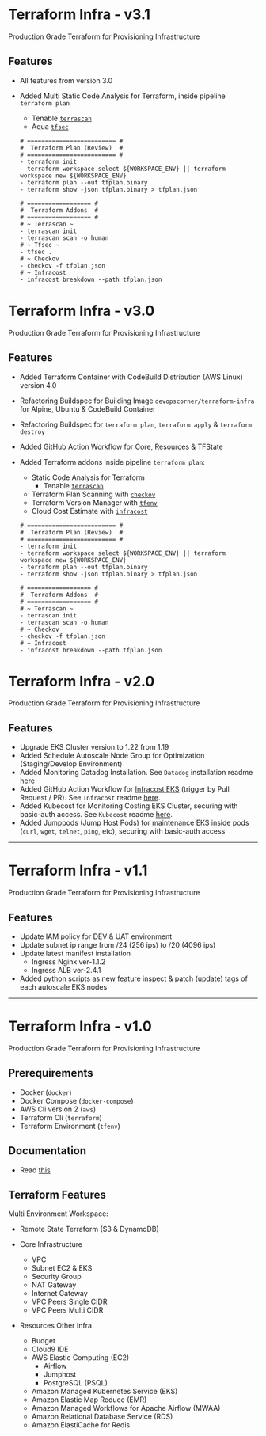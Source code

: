# Terraform Infra - v3.1

Production Grade Terraform for Provisioning Infrastructure

## Features

- All features from version 3.0
- Added Multi Static Code Analysis for Terraform, inside pipeline `terraform plan`
  - Tenable [`terrascan`](https://github.com/tenable/terrascan)
  - Aqua [`tfsec`](https://github.com/aquasecurity/tfsec)

  ```
  # ========================= #
  #  Terraform Plan (Review)  #
  # ========================= #
  - terraform init
  - terraform workspace select ${WORKSPACE_ENV} || terraform workspace new ${WORKSPACE_ENV}
  - terraform plan --out tfplan.binary
  - terraform show -json tfplan.binary > tfplan.json

  # ================== #
  #  Terraform Addons  #
  # ================== #
  # ~ Terrascan ~
  - terrascan init
  - terrascan scan -o human
  # ~ Tfsec ~
  - tfsec .
  # ~ Checkov
  - checkov -f tfplan.json
  # ~ Infracost
  - infracost breakdown --path tfplan.json
  ```


# Terraform Infra - v3.0

Production Grade Terraform for Provisioning Infrastructure

## Features

- Added Terraform Container with CodeBuild Distribution (AWS Linux) version 4.0
- Refactoring Buildspec for Building Image `devopscorner/terraform-infra` for Alpine, Ubuntu & CodeBuild Container
- Refactoring Buildspec for `terraform plan`, `terraform apply` & `terraform destroy`
- Added GitHub Action Workflow for Core, Resources & TFState
- Added Terraform addons inside pipeline `terraform plan`:
  - Static Code Analysis for Terraform
    - Tenable [`terrascan`](https://github.com/tenable/terrascan)
  - Terraform Plan Scanning with [`checkov`](https://github.com/bridgecrewio/checkov)
  - Terraform Version Manager with [`tfenv`](https://github.com/tfutils/tfenv)
  - Cloud Cost Estimate with [`infracost`](https://www.infracost.io/)

  ```
  # ========================= #
  #  Terraform Plan (Review)  #
  # ========================= #
  - terraform init
  - terraform workspace select ${WORKSPACE_ENV} || terraform workspace new ${WORKSPACE_ENV}
  - terraform plan --out tfplan.binary
  - terraform show -json tfplan.binary > tfplan.json

  # ================== #
  #  Terraform Addons  #
  # ================== #
  # ~ Terrascan ~
  - terrascan init
  - terrascan scan -o human
  # ~ Checkov
  - checkov -f tfplan.json
  # ~ Infracost
  - infracost breakdown --path tfplan.json
  ```

# Terraform Infra - v2.0

Production Grade Terraform for Provisioning Infrastructure

## Features

- Upgrade EKS Cluster version to 1.22 from 1.19
- Added Schedule Autoscale Node Group for Optimization (Staging/Develop Environment)
- Added Monitoring Datadog Installation. See `Datadog` installation readme [here](tools/datadog-monitoring/README.md)
- Added GitHub Action Workflow for [Infracost EKS](.github/workflows/infracost-eks.yml) (trigger by Pull Request / PR). See `Infracost` readme [here](tools/infracost/README.md).
- Added Kubecost for Monitoring Costing EKS Cluster, securing with basic-auth access. See `Kubecost` readme [here](tools/kubecost/README.md).
- Added Jumppods (Jump Host Pods) for maintenance EKS inside pods (`curl`, `wget`, `telnet`, `ping`, etc), securing with basic-auth access

---

# Terraform Infra - v1.1

Production Grade Terraform for Provisioning Infrastructure

## Features

- Update IAM policy for DEV & UAT environment
- Update subnet ip range from /24 (256 ips) to /20 (4096 ips)
- Update latest manifest installation
  - Ingress Nginx ver-1.1.2
  - Ingress ALB ver-2.4.1
- Added python scripts as new feature inspect & patch (update) tags of each autoscale EKS nodes

<hr>

# Terraform Infra - v1.0

Production Grade Terraform for Provisioning Infrastructure

## Prerequirements

- Docker (`docker`)
- Docker Compose (`docker-compose`)
- AWS Cli version 2 (`aws`)
- Terraform Cli (`terraform`)
- Terraform Environment (`tfenv`)

## Documentation

- Read [this](./docs/README.md)

## Terraform Features

Multi Environment Workspace:

- Remote State Terraform (S3 & DynamoDB)

- Core Infrastructure
  - VPC
  - Subnet EC2 & EKS
  - Security Group
  - NAT Gateway
  - Internet Gateway
  - VPC Peers Single CIDR
  - VPC Peers Multi CIDR

- Resources Other Infra
  - Budget
  - Cloud9 IDE
  - AWS Elastic Computing (EC2)
    - Airflow
    - Jumphost
    - PostgreSQL (PSQL)
  - Amazon Managed Kubernetes Service (EKS)
  - Amazon Elastic Map Reduce (EMR)
  - Amazon Managed Workflows for Apache Airflow (MWAA)
  - Amazon Relational Database Service (RDS)
  - Amazon ElastiCache for Redis
